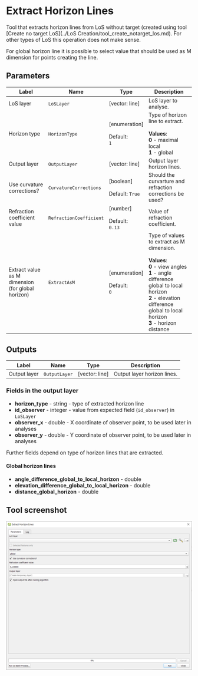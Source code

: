 # Extract Horizon Lines

Tool that extracts horizon lines from LoS without target (created using tool [Create no target LoS](../LoS Creation/tool_create_notarget_los.md). For other types of LoS this operation does not make sense.

For global horizon line it is possible to select value that should be used as M dimension for points creating the line.

## Parameters

| Label | Name | Type | Description |
| --- | --- | --- | --- |
| LoS layer | `LoSLayer` | [vector: line] | LoS layer to analyse. |
| Horizon type | `HorizonType` | [enumeration] <br/><br/> Default: <br/> `1` | Type of horizon line to extract. <br/><br/> **Values**: <br/> **0** - maximal local <br/> **1** - global |
| Output layer | `OutputLayer` | [vector: line] | Output layer horizon lines. |
| Use curvature corrections? | `CurvatureCorrections` | [boolean]<br/><br/>Default: `True` | Should the curvarture and refraction corrections be used? |
| Refraction coefficient value | `RefractionCoefficient` | [number] <br/><br/> Default: <br/> `0.13` | Value of refraction coefficient. |
| Extract value as M dimension <br/>(for global horizon) | `ExtractAsM` | [enumeration] <br/><br/> Default: <br/> `0` | Type of values to extract as M dimension. <br/><br/> **Values**: <br/> **0** - view angles <br/> **1** - angle difference global to local horizon <br/> **2** - elevation difference global to local horizon <br/> **3** - horizon distance |


## Outputs

| Label | Name | Type | Description |
| --- | --- | --- | --- |
| Output layer | `OutputLayer` | [vector: line] | Output layer horizon lines. |

### Fields in the output layer

* __horizon_type__ - string - type of extracted horizon line
* __id_observer__ - integer - value from expected field (`id_observer`) in `LoSLayer`
* __observer_x__ - double - X coordinate of observer point, to be used later in analyses
* __observer_y__ - double - Y coordinate of observer point, to be used later in analyses

Further fields depend on type of horizon lines that are extracted.

#### Global horizon lines

* __angle_difference_global_to_local_horizon__ - double
* __elevation_difference_global_to_local_horizon__ - double
* __distance_global_horizon__ - double


## Tool screenshot

![Extract Horizon Lines](../../images/tool_extract_horizon_lines.png)
	